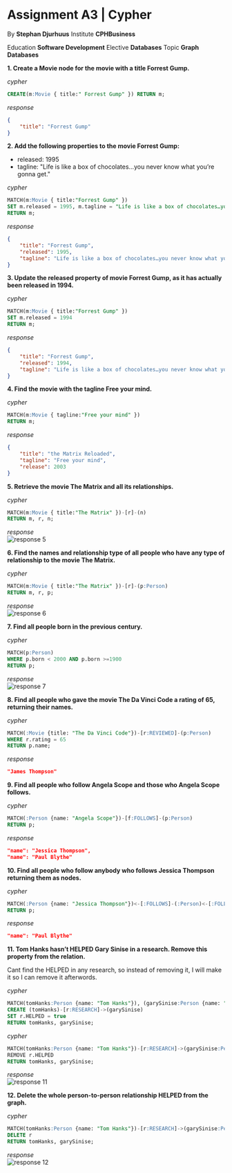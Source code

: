 # Assignment A3 | Cypher

By **Stephan Djurhuus**
Institute **CPHBusiness**

Education **Software Development**
Elective **Databases**
Topic **Graph Databases**

**1. Create a Movie node for the movie with a title Forrest Gump.**

_cypher_
```sql
CREATE(m:Movie { title:" Forrest Gump" }) RETURN m;
```

_response_
```json
{
    "title": "Forrest Gump"
}
```

**2. Add the following properties to the movie Forrest Gump:**
* released: 1995
* tagline: "Life is like a box of chocolates…​you never know what you’re gonna get."

_cypher_
```sql
MATCH(m:Movie { title:"Forrest Gump" })
SET m.released = 1995, m.tagline = "Life is like a box of chocolates…​you never know what you’re gonna get."
RETURN m;
```

_response_
```json
{
    "title": "Forrest Gump",
    "released": 1995,
    "tagline": "Life is like a box of chocolates…​you never know what you’re gonna get."
}
```

**3. Update the released property of movie Forrest Gump, as it has actually been released in 1994.**

_cypher_
```sql
MATCH(m:Movie { title:"Forrest Gump" })
SET m.released = 1994
RETURN m;
```

_response_
```json
{
    "title": "Forrest Gump",
    "released": 1994,
    "tagline": "Life is like a box of chocolates…​you never know what you’re gonna get."
}
```

**4. Find the movie with the tagline Free your mind.**

_cypher_
```sql
MATCH(m:Movie { tagline:"Free your mind" })
RETURN m;
```

_response_
```json
{
    "title": "the Matrix Reloaded",
    "tagline": "Free your mind",
    "release": 2003
}
```

**5. Retrieve the movie The Matrix and all its relationships.**

_cypher_
```sql
MATCH(m:Movie { title:"The Matrix" })-[r]-(n)
RETURN m, r, n;
```

_response_  
![response 5](assets/response5.png)

**6. Find the names and relationship type of all people who have any type of relationship to the movie The Matrix.**

_cypher_
```sql
MATCH(m:Movie { title:"The Matrix" })-[r]-(p:Person)
RETURN m, r, p;
```

_response_  
![response 6](assets/response6.png)

**7. Find all people born in the previous century.**

_cypher_
```sql
MATCH(p:Person)
WHERE p.born < 2000 AND p.born >=1900
RETURN p;
```

_response_  
![response 7](assets/response7.png)

**8. Find all people who gave the movie The Da Vinci Code a rating of 65, returning their names.**

_cypher_
```sql
MATCH(:Movie {title: "The Da Vinci Code"})-[r:REVIEWED]-(p:Person)
WHERE r.rating = 65
RETURN p.name;
```

_response_
```json
"James Thompson"
```

**9. Find all people who follow Angela Scope and those who Angela Scope follows.**

_cypher_
```sql
MATCH(:Person {name: "Angela Scope"})-[f:FOLLOWS]-(p:Person) 
RETURN p;
```

_response_
```json
"name": "Jessica Thompson",
"name": "Paul Blythe"
```

**10. Find all people who follow anybody who follows Jessica Thompson returning them as nodes.**

_cypher_
```sql
MATCH(:Person {name: "Jessica Thompson"})<-[:FOLLOWS]-(:Person)<-[:FOLLOWS]-(p:Person)
RETURN p;
```

_response_
```json
"name": "Paul Blythe"
```

**11. Tom Hanks hasn’t HELPED Gary Sinise in a research. Remove this property from the relation.**

Cant find the HELPED in any research, so instead of removing it, I will make it so I can remove it afterwords.

_cypher_
```sql
MATCH(tomHanks:Person {name: "Tom Hanks"}), (garySinise:Person {name: "Gary Sinise"}) 
CREATE (tomHanks)-[r:RESEARCH]->(garySinise)
SET r.HELPED = true
RETURN tomHanks, garySinise;
```

_cypher_
```sql
MATCH(tomHanks:Person {name: "Tom Hanks"})-[r:RESEARCH]->(garySinise:Person {name: "Gary Sinise"}) 
REMOVE r.HELPED
RETURN tomHanks, garySinise;
```

_response_  
![response 11](assets/response11.png)

**12. Delete the whole person-to-person relationship HELPED from the graph.**

_cypher_
```sql
MATCH(tomHanks:Person {name: "Tom Hanks"})-[r:RESEARCH]->(garySinise:Person {name: "Gary Sinise"}) 
DELETE r
RETURN tomHanks, garySinise;
```

_response_  
![response 12](assets/response12.png)